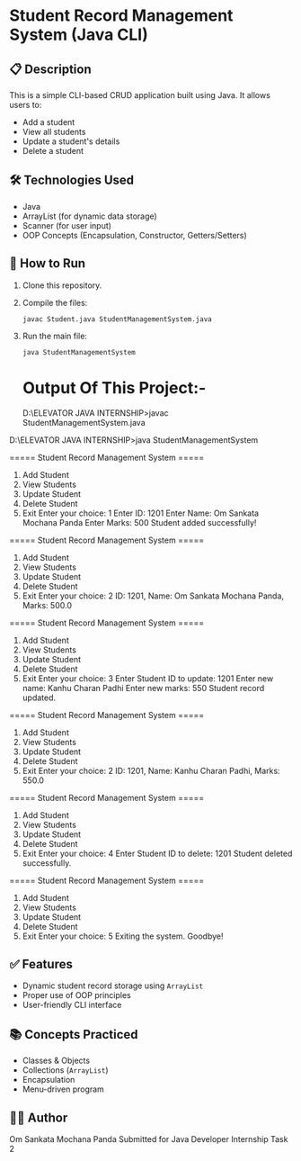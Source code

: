 # Student Record Management System (Java CLI)

## 📋 Description
This is a simple CLI-based CRUD application built using Java. It allows users to:
- Add a student
- View all students
- Update a student's details
- Delete a student

## 🛠 Technologies Used
- Java
- ArrayList (for dynamic data storage)
- Scanner (for user input)
- OOP Concepts (Encapsulation, Constructor, Getters/Setters)

## 🚀 How to Run
1. Clone this repository.
2. Compile the files:
   ```
   javac Student.java StudentManagementSystem.java
   ```
3. Run the main file:
   ```
   java StudentManagementSystem
   ```

   Output Of This Project:-
   ==========================
   D:\ELEVATOR JAVA INTERNSHIP>javac StudentManagementSystem.java

D:\ELEVATOR JAVA INTERNSHIP>java StudentManagementSystem

===== Student Record Management System =====
1. Add Student
2. View Students
3. Update Student
4. Delete Student
5. Exit
Enter your choice: 1
Enter ID: 1201
Enter Name: Om Sankata Mochana Panda
Enter Marks: 500
Student added successfully!

===== Student Record Management System =====
1. Add Student
2. View Students
3. Update Student
4. Delete Student
5. Exit
Enter your choice: 2
ID: 1201, Name: Om Sankata Mochana Panda, Marks: 500.0

===== Student Record Management System =====
1. Add Student
2. View Students
3. Update Student
4. Delete Student
5. Exit
Enter your choice: 3
Enter Student ID to update: 1201
Enter new name: Kanhu Charan Padhi
Enter new marks: 550
Student record updated.

===== Student Record Management System =====
1. Add Student
2. View Students
3. Update Student
4. Delete Student
5. Exit
Enter your choice: 2
ID: 1201, Name: Kanhu Charan Padhi, Marks: 550.0

===== Student Record Management System =====
1. Add Student
2. View Students
3. Update Student
4. Delete Student
5. Exit
Enter your choice: 4
Enter Student ID to delete: 1201
Student deleted successfully.

===== Student Record Management System =====
1. Add Student
2. View Students
3. Update Student
4. Delete Student
5. Exit
Enter your choice: 5
Exiting the system. Goodbye!

## ✅ Features
- Dynamic student record storage using `ArrayList`
- Proper use of OOP principles
- User-friendly CLI interface

## 📚 Concepts Practiced
- Classes & Objects
- Collections (`ArrayList`)
- Encapsulation
- Menu-driven program

## 👨‍💻 Author
Om Sankata Mochana Panda
Submitted for Java Developer Internship Task 2
